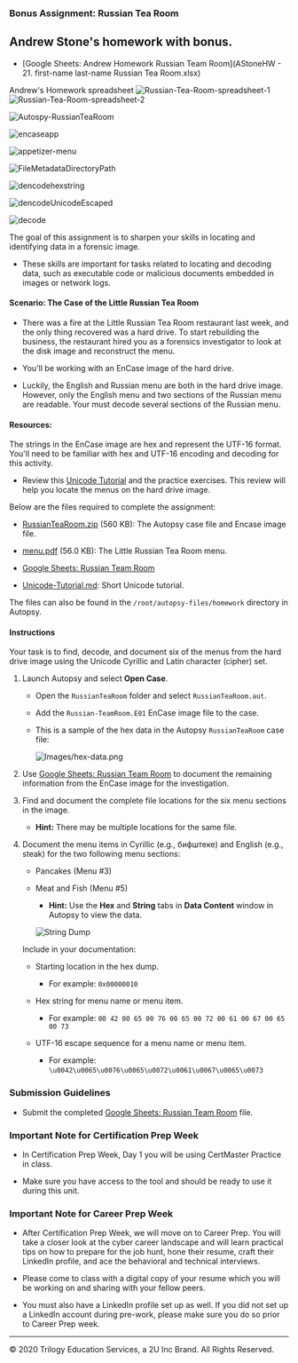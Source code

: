 ### Bonus Assignment: Russian Tea Room


## Andrew Stone's homework with bonus. 

 - [Google Sheets: Andrew Homework Russian Team Room](AStoneHW - 21. first-name last-name Russian Tea Room.xlsx)

Andrew's Homework spreadsheet
![Russian-Tea-Room-spreadsheet-1](https://github.com/iastoneCO/Images/blob/eba0f7cbeeea7889968487ac274a79cca0293863/Russian-Tea-Room-Spreadsheet-1.png)
![Russian-Tea-Room-spreadsheet-2](https://github.com/iastoneCO/Images/blob/eba0f7cbeeea7889968487ac274a79cca0293863/Russian-Tea-Room-Spreadsheet-2.png)

![Autospy-RussianTeaRoom](https://github.com/iastoneCO/Images/blob/a7a6c59d5226e640a15f9d0945b6d9afcad56466/Autospy-open-loading-russiantearoom.png)

![encaseapp](https://github.com/iastoneCO/Images/blob/a7a6c59d5226e640a15f9d0945b6d9afcad56466/encaseimage-app.png)

![appetizer-menu](https://github.com/iastoneCO/Images/blob/a7a6c59d5226e640a15f9d0945b6d9afcad56466/appetizers-menu.png)

![FileMetadataDirectoryPath](https://github.com/iastoneCO/Images/blob/a7a6c59d5226e640a15f9d0945b6d9afcad56466/cutlets.png)

![dencodehexstring](https://github.com/iastoneCO/Images/blob/a7a6c59d5226e640a15f9d0945b6d9afcad56466/dencode-hex-string.png)

![dencodeUnicodeEscaped](https://github.com/iastoneCO/Images/blob/a7a6c59d5226e640a15f9d0945b6d9afcad56466/dencode-Unicode-Escaped.png)

![decode](https://github.com/iastoneCO/Images/blob/3d0e58c95d1b57df45f530a975d681b6906e323f/pancakes-decode.png)



The goal of this assignment is to sharpen your skills in locating and identifying data in a forensic image.

- These skills are important for tasks related to locating and decoding data, such as executable code or malicious documents embedded in images or network logs.

#### Scenario: The Case of the Little Russian Tea Room

- There was a fire at the Little Russian Tea Room restaurant last week, and the only thing recovered was a hard drive. To start rebuilding the business, the restaurant hired you as a forensics investigator to look at the disk image and reconstruct the menu.

- You'll be working with an EnCase image of the hard drive.

- Luckily, the English and Russian menu are both in the hard drive image. However, only the English menu and two sections of the Russian menu are readable. Your must decode several sections of the Russian menu.

#### Resources:

The strings in the EnCase image are hex and represent the UTF-16 format. You'll need to be familiar with hex and UTF-16 encoding and decoding for this activity.

  - Review this [Unicode Tutorial](Resources/Unicode-Tutorial.md) and the practice exercises. This review will help you locate the menus on the hard drive image.                                      

Below are the files required to complete the assignment:

   - [RussianTeaRoom.zip](Resources/RussianTeaRoom.zip) (560 KB): The Autopsy case file and Encase image file.

   - [menu.pdf](Resources/menu.pdf) (56.0 KB): The Little Russian Tea Room menu.

   - [Google Sheets: Russian Team Room](https://docs.google.com/spreadsheets/d/1GeibalvCi0jnUKay82dSne9V9kdEuUNyOxpaAEBABiU/edit#gid=0)

   - [Unicode-Tutorial.md](Resources/Unicode-Tutorial.md): Short Unicode tutorial.

   The files can also be found in the `/root/autopsy-files/homework` directory in Autopsy.

#### Instructions

Your task is to find, decode, and document six of the menus from the hard drive image using the Unicode Cyrillic and Latin character (cipher) set.

1. Launch Autopsy and select **Open Case**.

   - Open the `RussianTeaRoom` folder and select `RussianTeaRoom.aut`.

    - Add the `Russian-TeamRoom.E01` EnCase image file to the case.

   - This is a sample of the hex data in the Autopsy `RussianTeaRoom` case file:

     ![Images/hex-data.png](Images/hex-data.png)

2. Use [Google Sheets: Russian Team Room](https://docs.google.com/spreadsheets/d/1GeibalvCi0jnUKay82dSne9V9kdEuUNyOxpaAEBABiU/edit#gid=0) to document the remaining information from the EnCase image for the investigation.

3. Find and document the complete file locations for the six menu sections in the image.

    - **Hint:** There may be multiple locations for the same file.

4. Document the menu items in Cyrillic (e.g., бифштеке) and English (e.g.,  steak) for the two following menu sections:

    - Pancakes (Menu #3)

    - Meat and Fish (Menu #5)


       - **Hint:** Use the **Hex** and **String** tabs in **Data Content** window in Autopsy to view the data.

       ![String Dump](Images/string-dump.png)


   Include in your documentation:

   - Starting location in the hex dump.
     - For example: `0x00000010`

   - Hex string for menu name or menu item.
      - For example: `00 42 00 65 00 76 00 65 00 72 00 61 00 67 00 65 00 73`

   - UTF-16 escape sequence for a menu name or menu item.
      - For example: `\u0042\u0065\u0076\u0065\u0072\u0061\u0067\u0065\u0073`


### Submission Guidelines  

- Submit the completed [Google Sheets: Russian Team Room](https://docs.google.com/spreadsheets/d/1GeibalvCi0jnUKay82dSne9V9kdEuUNyOxpaAEBABiU/edit#gid=0)  file.


### Important Note for Certification Prep Week

- In Certification Prep Week, Day 1 you will be using CertMaster Practice in class.

- Make sure you have access to the tool and should be ready to use it during this unit.

### Important Note for Career Prep Week

- After Certification Prep Week, we will move on to Career Prep. You will take a closer look at the cyber career landscape and will learn practical tips on how to prepare for the job hunt, hone their resume, craft their LinkedIn profile, and ace the behavioral and technical interviews.

- Please come to class with a digital copy of your resume which you will be working on and sharing with your fellow peers.

- You must also have a LinkedIn profile set up as well. If you did not set up a LinkedIn account during pre-work, please make sure you do so prior to Career Prep week.
----

&copy; 2020 Trilogy Education Services, a 2U Inc Brand.   All Rights Reserved.
